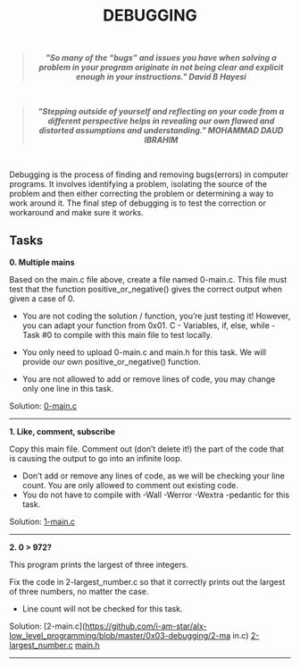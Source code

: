 <h1 align = "center">DEBUGGING</h1>
<br>

<blockquote align = "center"> <b><i>"So many of the “bugs” and issues you have when solving a problem in your program originate in not being clear and explicit enough in your instructions."   David B Hayesi</b></i> </blockquote>

<br>

<blockquote align = "center"> <b><i>"Stepping outside of yourself and reflecting on your code from a different perspective helps in revealing our own flawed and distorted assumptions and understanding." MOHAMMAD DAUD IBRAHIM</b></i> </blockquote>
<br>

Debugging is the process of finding and removing bugs(errors) in computer programs. It involves identifying a problem, isolating the source of the problem and then either correcting the problem or determining a way to work around it. The final step of debugging is to test the correction or workaround and make sure it works.

## Tasks

**0. Multiple mains**

Based on the main.c file above, create a file named 0-main.c. This file must test that the function positive_or_negative() gives the correct output when given a case of 0.

- You are not coding the solution / function, you’re just testing it! However, you can adapt your function from 0x01. C - Variables, if, else, while - Task #0 to compile with this main file to test locally.

- You only need to upload 0-main.c and main.h for this task. We will provide our own positive_or_negative() function.
- You are not allowed to add or remove lines of code, you may change only one line in this task.

Solution: [0-main.c](https://github.com/i-am-star/alx-low_level_programming/blob/master/0x03-debugging/0-main.c)

---


**1. Like, comment, subscribe**

Copy this main file. Comment out (don’t delete it!) the part of the code that is causing the output to go into an infinite loop.

- Don’t add or remove any lines of code, as we will be checking your line count. You are only allowed to comment out existing code.
- You do not have to compile with -Wall -Werror -Wextra -pedantic for this task.

Solution: [1-main.c](https://github.com/i-am-star/alx-low_level_programming/blob/master/0x03-debugging/1-main.c)

---

**2. 0 > 972?**

This program prints the largest of three integers.

Fix the code in 2-largest_number.c so that it correctly prints out the largest of three numbers, no matter the case.

- Line count will not be checked for this task.

Solution: [2-main.c](https://github.com/i-am-star/alx-low_level_programming/blob/master/0x03-debugging/2-ma    in.c) [2-largest_number.c](https://github.com/i-am-star/alx-low_level_programming/blob/master/0x03-debugging/2-largest_number.c) [main.h](https://github.com/i-am-star/alx-low_level_programming/blob/master/0x03-debugging/main.h)

---

